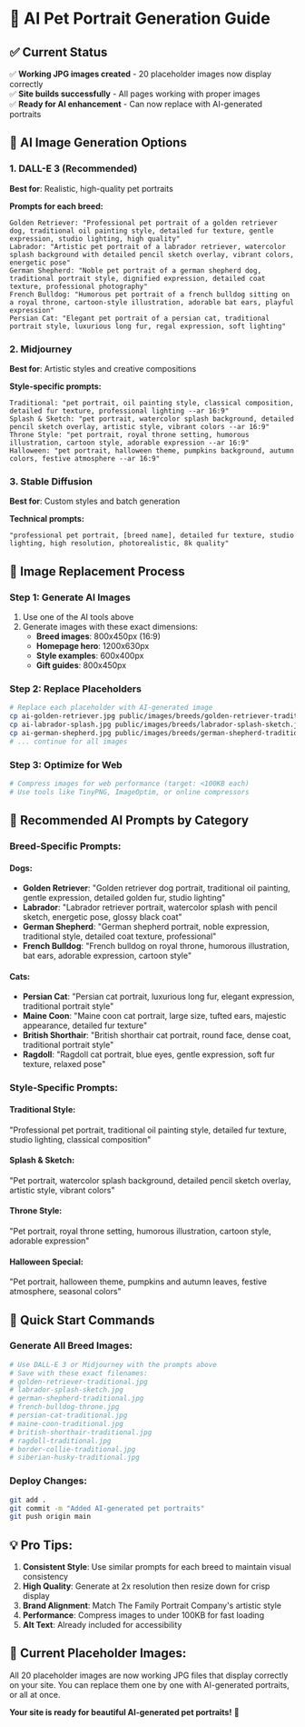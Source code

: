 # 🤖 AI Pet Portrait Generation Guide

## ✅ Current Status
✅ **Working JPG images created** - 20 placeholder images now display correctly  
✅ **Site builds successfully** - All pages working with proper images  
✅ **Ready for AI enhancement** - Can now replace with AI-generated portraits  

## 🎨 AI Image Generation Options

### 1. **DALL-E 3 (Recommended)**
**Best for**: Realistic, high-quality pet portraits

**Prompts for each breed:**
```
Golden Retriever: "Professional pet portrait of a golden retriever dog, traditional oil painting style, detailed fur texture, gentle expression, studio lighting, high quality"
Labrador: "Artistic pet portrait of a labrador retriever, watercolor splash background with detailed pencil sketch overlay, vibrant colors, energetic pose"
German Shepherd: "Noble pet portrait of a german shepherd dog, traditional portrait style, dignified expression, detailed coat texture, professional photography"
French Bulldog: "Humorous pet portrait of a french bulldog sitting on a royal throne, cartoon-style illustration, adorable bat ears, playful expression"
Persian Cat: "Elegant pet portrait of a persian cat, traditional portrait style, luxurious long fur, regal expression, soft lighting"
```

### 2. **Midjourney**
**Best for**: Artistic styles and creative compositions

**Style-specific prompts:**
```
Traditional: "pet portrait, oil painting style, classical composition, detailed fur texture, professional lighting --ar 16:9"
Splash & Sketch: "pet portrait, watercolor splash background, detailed pencil sketch overlay, artistic style, vibrant colors --ar 16:9"
Throne Style: "pet portrait, royal throne setting, humorous illustration, cartoon style, adorable expression --ar 16:9"
Halloween: "pet portrait, halloween theme, pumpkins background, autumn colors, festive atmosphere --ar 16:9"
```

### 3. **Stable Diffusion**
**Best for**: Custom styles and batch generation

**Technical prompts:**
```
"professional pet portrait, [breed name], detailed fur texture, studio lighting, high resolution, photorealistic, 8k quality"
```

## 📁 Image Replacement Process

### Step 1: Generate AI Images
1. Use one of the AI tools above
2. Generate images with these exact dimensions:
   - **Breed images**: 800x450px (16:9)
   - **Homepage hero**: 1200x630px
   - **Style examples**: 600x400px
   - **Gift guides**: 800x450px

### Step 2: Replace Placeholders
```bash
# Replace each placeholder with AI-generated image
cp ai-golden-retriever.jpg public/images/breeds/golden-retriever-traditional.jpg
cp ai-labrador-splash.jpg public/images/breeds/labrador-splash-sketch.jpg
cp ai-german-shepherd.jpg public/images/breeds/german-shepherd-traditional.jpg
# ... continue for all images
```

### Step 3: Optimize for Web
```bash
# Compress images for web performance (target: <100KB each)
# Use tools like TinyPNG, ImageOptim, or online compressors
```

## 🎯 Recommended AI Prompts by Category

### **Breed-Specific Prompts:**

#### Dogs:
- **Golden Retriever**: "Golden retriever dog portrait, traditional oil painting, gentle expression, detailed golden fur, studio lighting"
- **Labrador**: "Labrador retriever portrait, watercolor splash with pencil sketch, energetic pose, glossy black coat"
- **German Shepherd**: "German shepherd portrait, noble expression, traditional style, detailed coat texture, professional"
- **French Bulldog**: "French bulldog on royal throne, humorous illustration, bat ears, adorable expression, cartoon style"

#### Cats:
- **Persian Cat**: "Persian cat portrait, luxurious long fur, elegant expression, traditional portrait style"
- **Maine Coon**: "Maine coon cat portrait, large size, tufted ears, majestic appearance, detailed fur texture"
- **British Shorthair**: "British shorthair cat portrait, round face, dense coat, traditional portrait style"
- **Ragdoll**: "Ragdoll cat portrait, blue eyes, gentle expression, soft fur texture, relaxed pose"

### **Style-Specific Prompts:**

#### Traditional Style:
"Professional pet portrait, traditional oil painting style, detailed fur texture, studio lighting, classical composition"

#### Splash & Sketch:
"Pet portrait, watercolor splash background, detailed pencil sketch overlay, artistic style, vibrant colors"

#### Throne Style:
"Pet portrait, royal throne setting, humorous illustration, cartoon style, adorable expression"

#### Halloween Special:
"Pet portrait, halloween theme, pumpkins and autumn leaves, festive atmosphere, seasonal colors"

## 🚀 Quick Start Commands

### Generate All Breed Images:
```bash
# Use DALL-E 3 or Midjourney with the prompts above
# Save with these exact filenames:
# golden-retriever-traditional.jpg
# labrador-splash-sketch.jpg
# german-shepherd-traditional.jpg
# french-bulldog-throne.jpg
# persian-cat-traditional.jpg
# maine-coon-traditional.jpg
# british-shorthair-traditional.jpg
# ragdoll-traditional.jpg
# border-collie-traditional.jpg
# siberian-husky-traditional.jpg
```

### Deploy Changes:
```bash
git add .
git commit -m "Added AI-generated pet portraits"
git push origin main
```

## 💡 Pro Tips:

1. **Consistent Style**: Use similar prompts for each breed to maintain visual consistency
2. **High Quality**: Generate at 2x resolution then resize down for crisp display
3. **Brand Alignment**: Match The Family Portrait Company's artistic style
4. **Performance**: Compress images to under 100KB for fast loading
5. **Alt Text**: Already included for accessibility

## 🎨 Current Placeholder Images:
All 20 placeholder images are now working JPG files that display correctly on your site. You can replace them one by one with AI-generated portraits, or all at once.

**Your site is ready for beautiful AI-generated pet portraits!** 🚀



